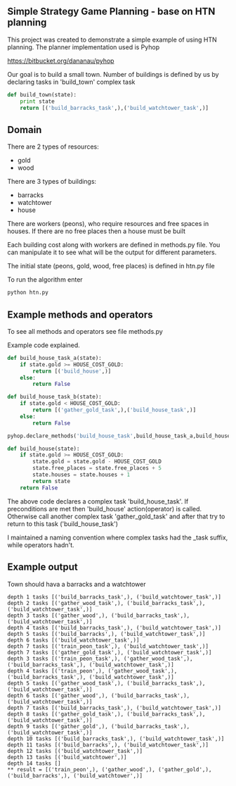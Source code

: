 ## Simple Strategy Game Planning - base on HTN planning ##

This project was created to demonstrate a simple example of using HTN planning. The planner implementation used is Pyhop

https://bitbucket.org/dananau/pyhop

Our goal is to build a small town. Number of buildings is defined by us by declaring tasks in 'build_town' complex task

```python
def build_town(state):
	print state
	return [('build_barracks_task',),('build_watchtower_task',)]
```

## Domain ##

There are 2 types of resources:
* gold
* wood

There are 3 types of buildings:
* barracks
* watchtower
* house

There are workers (peons), who require resources and free spaces in houses. If there are no free places then 
a house must be built

Each building cost along with workers are defined in methods.py file. You can manipulate it to see what will be 
the output for different parameters.

The initial state (peons, gold, wood, free places) is defined in htn.py file

To run the algorithm enter
```python
python htn.py
```

## Example methods and operators ##

To see all methods and operators see file methods.py

Example code explained.

```python
def build_house_task_a(state):
	if state.gold >= HOUSE_COST_GOLD:
		return [('build_house',)]
	else:
		return False

def build_house_task_b(state):
	if state.gold < HOUSE_COST_GOLD:
		return [('gather_gold_task',),('build_house_task',)]
	else:
		return False

pyhop.declare_methods('build_house_task',build_house_task_a,build_house_task_b)

def build_house(state):
	if state.gold >= HOUSE_COST_GOLD:
		state.gold = state.gold - HOUSE_COST_GOLD
		state.free_places = state.free_places + 5
		state.houses = state.houses + 1
		return state
	return False
```

The above code declares a complex task 'build_house_task'. If preconditions are met then 'build_house' action(operator) is called. Otherwise call another complex task 'gather_gold_task' and after that try to return to this task ('build_house_task')

I maintained a naming convention where complex tasks had the _task suffix, while operators hadn't.

## Example output ##

Town should hava a barracks and a watchtower

```
depth 1 tasks [('build_barracks_task',), ('build_watchtower_task',)]
depth 2 tasks [('gather_wood_task',), ('build_barracks_task',), ('build_watchtower_task',)]
depth 3 tasks [('gather_wood',), ('build_barracks_task',), ('build_watchtower_task',)]
depth 4 tasks [('build_barracks_task',), ('build_watchtower_task',)]
depth 5 tasks [('build_barracks',), ('build_watchtower_task',)]
depth 6 tasks [('build_watchtower_task',)]
depth 7 tasks [('train_peon_task',), ('build_watchtower_task',)]
depth 7 tasks [('gather_gold_task',), ('build_watchtower_task',)]
depth 3 tasks [('train_peon_task',), ('gather_wood_task',), ('build_barracks_task',), ('build_watchtower_task',)]
depth 4 tasks [('train_peon',), ('gather_wood_task',), ('build_barracks_task',), ('build_watchtower_task',)]
depth 5 tasks [('gather_wood_task',), ('build_barracks_task',), ('build_watchtower_task',)]
depth 6 tasks [('gather_wood',), ('build_barracks_task',), ('build_watchtower_task',)]
depth 7 tasks [('build_barracks_task',), ('build_watchtower_task',)]
depth 8 tasks [('gather_gold_task',), ('build_barracks_task',), ('build_watchtower_task',)]
depth 9 tasks [('gather_gold',), ('build_barracks_task',), ('build_watchtower_task',)]
depth 10 tasks [('build_barracks_task',), ('build_watchtower_task',)]
depth 11 tasks [('build_barracks',), ('build_watchtower_task',)]
depth 12 tasks [('build_watchtower_task',)]
depth 13 tasks [('build_watchtower',)]
depth 14 tasks []
** result = [('train_peon',), ('gather_wood',), ('gather_gold',), ('build_barracks',), ('build_watchtower',)] 
```
